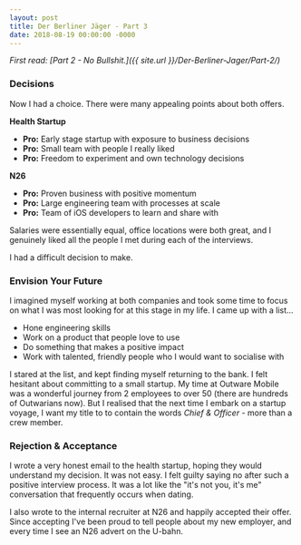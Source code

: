 ```yaml
---
layout: post
title: Der Berliner Jäger - Part 3
date: 2018-08-19 00:00:00 -0000
---
```

*First read: [Part 2 - No Bullshit.]({{ site.url }}/Der-Berliner-Jager/Part-2/)*


### Decisions
Now I had a choice. There were many appealing points about both offers.

**Health Startup**

- **Pro:** Early stage startup with exposure to business decisions
- **Pro:** Small team with people I really liked
- **Pro:** Freedom to experiment and own technology decisions

**N26**

- **Pro:** Proven business with positive momentum
- **Pro:** Large engineering team with processes at scale
- **Pro:** Team of iOS developers to learn and share with

Salaries were essentially equal, office locations were both great, and I genuinely liked all the people I met during each of the interviews.

I had a difficult decision to make.

### Envision Your Future

I imagined myself working at both companies and took some time to focus on what I was most looking for at this stage in my life. I came up with a list...

- Hone engineering skills
- Work on a product that people love to use
- Do something that makes a positive impact
- Work with talented, friendly people who I would want to socialise with

I stared at the list, and kept finding myself returning to the bank. I felt hesitant about committing to a small startup. My time at Outware Mobile was a wonderful journey from 2 employees to over 50 (there are hundreds of Outwarians now). But I realised that the next time I embark on a startup voyage, I want my title to to contain the words *Chief & Officer* - more than a crew member.

### Rejection & Acceptance

I wrote a very honest email to the health startup, hoping they would understand my decision. It was not easy. I felt guilty saying no after such a positive interview process. It was a lot like the "it's not you, it's me" conversation that frequently occurs when dating.

I also wrote to the internal recruiter at N26 and happily accepted their offer. Since accepting I've been proud to tell people about my new employer, and every time I see an N26 advert on the U-bahn.
